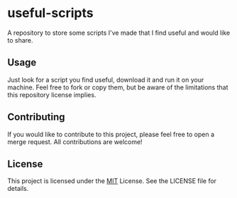 # useful-scripts

A repository to store some scripts I've made that I find useful and would like to share.

## Usage

Just look for a script you find useful, download it and run it on your machine. Feel free to fork or copy them, but be aware of the limitations that this repository license implies.

## Contributing

If you would like to contribute to this project, please feel free to open a merge request. All contributions are welcome!

## License

This project is licensed under the [MIT](https://github.com/luizvilasboas/useful-scripts/blob/main/LICENSE) License. See the LICENSE file for details.
